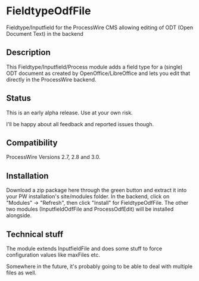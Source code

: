 # FieldtypeOdfFile
Fieldtype/Inputfield for the ProcessWire CMS allowing editing of ODT (Open Document Text) in the backend

## Description
This Fieldtype/Inputfield/Process module adds a field type for a (single) ODT document as created by OpenOffice/LibreOffice and lets you edit that directly in the ProcessWire backend.

## Status
This is an early alpha release. Use at your own risk.

I'll be happy about all feedback and reported issues though.

## Compatibility
ProcessWire Versions 2.7, 2.8 and 3.0.

## Installation
Download a zip package here through the green button and extract it into your PW installation's site/modules folder. In the backend, click on "Modules" -> "Refresh", then click "Install" for FieldtypeOdfFile. The other two modules (InputfieldOdfFile and ProcessOdfEdit) will be installed alongside.

## Technical stuff
The module extends InputfieldFile and does some stuff to force configuration values like maxFiles etc.

Somewhere in the future, it's probably going to be able to deal with multiple files as well.
